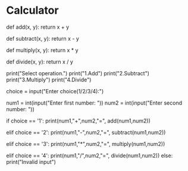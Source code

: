# Calculator 



def add(x, y):
   return x + y

def subtract(x, y):
   return x - y
   
def multiply(x, y):
   return x * y

def divide(x, y):
   return x / y

print("Select operation.")
print("1.Add")
print("2.Subtract")
print("3.Multiply")
print("4.Divide")

choice = input("Enter choice(1/2/3/4):")

num1 = int(input("Enter first number: "))
num2 = int(input("Enter second number: "))

if choice == '1':
   print(num1,"+",num2,"=", add(num1,num2))

elif choice == '2':
   print(num1,"-",num2,"=", subtract(num1,num2))

elif choice == '3':
   print(num1,"*",num2,"=", multiply(num1,num2))

elif choice == '4':
   print(num1,"/",num2,"=", divide(num1,num2))
else:
   print("Invalid input")

